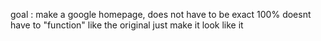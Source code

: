 goal : make a google homepage, does not have to be exact 100%
doesnt have to "function" like the original just make it look like it


